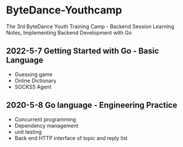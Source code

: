 # ByteDance-Youthcamp
The 3rd ByteDance Youth Training Camp - Backend Session Learning Notes, Implementing Backend Development with Go
## 2022-5-7 Getting Started with Go - Basic Language
* Guessing game
* Online Dictionary
* SOCKS5 Agent
## 2020-5-8 Go language - Engineering Practice
* Concurrent programming
* Dependency management
* unit testing
* Back end HTTP interface of topic and reply list

